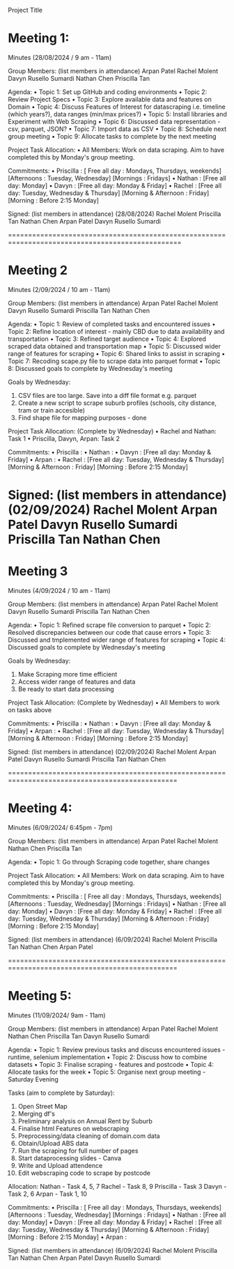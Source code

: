 Project Title

# Meeting 1:
Minutes (28/08/2024 / 9 am - 11am)

Group Members: (list members in attendance)
Arpan Patel
Rachel Molent
Davyn Rusello Sumardi
Nathan Chen
Priscilla Tan

Agenda:
• Topic 1: Set up GitHub and coding environments
• Topic 2: Review Project Specs
• Topic 3: Explore available data and features on Domain
• Topic 4: Discuss Features of Interest for datascraping i.e. timeline (which years?), data ranges (min/max prices?)
• Topic 5: Install libraries and Experiment with Web Scraping
• Topic 6: Discussed data representation - csv, parquet, JSON?
• Topic 7: Import data as CSV
• Topic 8: Schedule next group meeting
• Topic 9: Allocate tasks to complete by the next meeting

Project Task Allocation:
• All Members: Work on data scraping. Aim to have completed this by Monday's group meeting.

Commitments:
• Priscilla : [ Free all day : Mondays, Thursdays, weekends] [Afternoons : Tuesday, Wednesday] [Mornings : Fridays]
• Nathan    : [Free all day: Monday]
• Davyn     : [Free all day: Monday & Friday]
• Rachel    : [Free all day: Tuesday, Wednesday & Thursday] [Morning & Afternoon : Friday] [Morning : Before 2:15 Monday]

Signed: (list members in attendance) (28/08/2024)
Rachel Molent
Priscilla Tan 
Nathan Chen
Arpan Patel
Davyn Rusello Sumardi

=================================================================================================

# Meeting 2

Minutes (2/09/2024 / 10 am - 11am)

Group Members: (list members in attendance)
Arpan Patel
Rachel Molent
Davyn Rusello Sumardi
Priscilla Tan
Nathan Chen

Agenda:
• Topic 1: Review of completed tasks and encountered issues
• Topic 2: Refine location of interest - mainly CBD due to data availability and transportation
• Topic 3: Refined target audience
• Topic 4: Explored scraped data obtained and transportation map
• Topic 5: Discussed wider range of features for scraping
• Topic 6: Shared links to assist in scraping
• Topic 7: Recoding scape.py file to scrape data into parquet format
• Topic 8: Discussed goals to complete by Wednesday's meeting


Goals by Wednesday:
1. CSV files are too large. Save into a diff file format e.g. parquet 
2. Create a new script to scrape suburb profiles (schools, city distance, tram or train accesible)
3. Find shape file for mapping purposes - done


Project Task Allocation: (Complete by Wednesday)
• Rachel and Nathan: Task 1
• Priscilla, Davyn, Arpan: Task 2


Commitments:
• Priscilla :
• Nathan    : 
• Davyn     : [Free all day: Monday & Friday]
• Arpan     : 
• Rachel    : [Free all day: Tuesday, Wednesday & Thursday] [Morning & Afternoon : Friday] [Morning : Before 2:15 Monday]

Signed: (list members in attendance) (02/09/2024)
Rachel Molent
Arpan Patel
Davyn Rusello Sumardi
Priscilla Tan
Nathan Chen
================================================================================================
# Meeting 3

Minutes (4/09/2024 / 10 am - 11am)

Group Members: (list members in attendance)
Arpan Patel
Rachel Molent
Davyn Rusello Sumardi
Priscilla Tan
Nathan Chen

Agenda:
• Topic 1: Refined scrape file conversion to parquet
• Topic 2: Resolved discrepancies between our code that cause errors 
• Topic 3: Discussed and tmplemented wider range of features for scraping
• Topic 4: Discussed goals to complete by Wednesday's meeting


Goals by Wednesday:
1. Make Scraping more time efficient
2. Access wider range of features and data
3. Be ready to start data processing


Project Task Allocation: (Complete by Wednesday)
• All Members to work on tasks above


Commitments:
• Priscilla : 
• Nathan    : 
• Davyn     : [Free all day: Monday & Friday]
• Arpan     : 
• Rachel    : [Free all day: Tuesday, Wednesday & Thursday] [Morning & Afternoon : Friday] [Morning : Before 2:15 Monday]

Signed: (list members in attendance) (02/09/2024)
Rachel Molent
Arpan Patel
Davyn Rusello Sumardi
Priscilla Tan
Nathan Chen

================================================================================================

# Meeting 4:
Minutes (6/09/2024/ 6:45pm - 7pm)

Group Members: (list members in attendance)
Arpan Patel
Rachel Molent
Nathan Chen
Priscilla Tan


Agenda:
• Topic 1: Go through Scraping code together, share changes

Project Task Allocation:
• All Members: Work on data scraping. Aim to have completed this by Monday's group meeting.

Commitments:
• Priscilla : [ Free all day : Mondays, Thursdays, weekends] [Afternoons : Tuesday, Wednesday] [Mornings : Fridays]
• Nathan    : [Free all day: Monday]
• Davyn     : [Free all day: Monday & Friday]
• Rachel    : [Free all day: Tuesday, Wednesday & Thursday] [Morning & Afternoon : Friday] [Morning : Before 2:15 Monday]

Signed: (list members in attendance) (6/09/2024)
Rachel Molent
Priscilla Tan 
Nathan Chen
Arpan Patel



================================================================================================

# Meeting 5:
Minutes (11/09/2024/ 9am - 11am)

Group Members: (list members in attendance)
Arpan Patel
Rachel Molent
Nathan Chen
Priscilla Tan
Davyn Rusello Sumardi

Agenda:
• Topic 1: Review previous tasks and discuss encountered issues - runtime, selenium implementation
• Topic 2: Discuss how to combine datasets
• Topic 3: Finalise scraping - features and postcode
• Topic 4: Allocate tasks for the week
• Topic 5: Organise next group meeting - Saturday Evening


Tasks (aim to complete by Saturday):
1. Open Street Map
2. Merging df's
3. Preliminary analysis on Annual Rent by Suburb
4. Finalise html Features on webscraping
5. Preprocessing/data cleaning of domain.com data
6. Obtain/Upload ABS data
7. Run the scraping for full number of pages
8. Start dataprocessing slides - Canva
9. Write and Upload attendence
10. Edit webscraping code to scrape by postcode


Allocation:
Nathan - Task 4, 5, 7
Rachel - Task 8, 9
Priscilla - Task 3
Davyn - Task 2, 6
Arpan - Task 1, 10


Commitments:
• Priscilla : [ Free all day : Mondays, Thursdays, weekends] [Afternoons : Tuesday, Wednesday] [Mornings : Fridays]
• Nathan    : [Free all day: Monday]
• Davyn     : [Free all day: Monday & Friday]
• Rachel    : [Free all day: Tuesday, Wednesday & Thursday] [Morning & Afternoon : Friday] [Morning : Before 2:15 Monday]
• Arpan     :    

Signed: (list members in attendance) (6/09/2024)
Rachel Molent
Priscilla Tan 
Nathan Chen
Arpan Patel
Davyn Rusello Sumardi